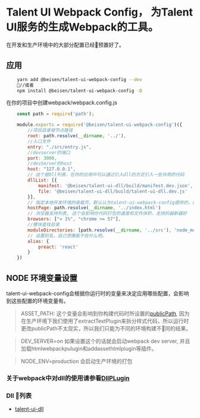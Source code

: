 # Talent UI Webpack Config， 为Talent UI服务的生成Webpack的工具。
在开发和生产环境中的大部分配置已经预置好了。

## 应用

```bash
    yarn add @beisen/talent-ui-webpack-config --dev
    //或者
    npm install @beisen/talent-ui-webpack-config -D
```

在你的项目中创建webpack/webpack.config.js
```js
    const path = require('path');

    module.exports = require('@beisen/talent-ui-webpack-config')({
        //项目目录根节点路径
        root: path.resolve(__dirname, '../'),  
        //入口文件
        entry: "./src/entry.js", 
        //devserver的端口
        port: 3000, 
        //devServer的host
        host: "127.0.0.1", 
        // 这个是Dll列表，在你的应用中可以通过引入dll的方式引入一些共用的代码
        dllList: [{
            manifest: '@beisen/talent-ui-dll/build/manifest.dev.json',
            file: '@beisen/talent-ui-dll/build/talent-ui-dll.dev.js'
        }],
        // 指定本地开发环境的承载页，默认认为talent-ui-webpack-config提供的，提供的挂载点为bsMain
        hostPage: path.resolve(__dirname, '../index.html')
        // 浏览器支持列表, 这个会影响你代码打包的速度和文件体积，支持的越新越好
        browsers: ["> 1%", "chrome >= 57"],
        //模块查找目录
        moduleDirectories: [path.resolve(__dirname, '../src'), 'node_modules' ]
        // 设置别名，自己想像能干些什么吧。
        alias: {
            preact: 'react'
        }
    })
```

## NODE 环境变量设置
talent-ui-webpack-config会根据你运行时的变量来决定应用哪些配置，会影响到这些配置的环境变量有。
> ASSET_PATH: 这个变量会影响到你构建代码时所设置的[publicPath](https://webpack.js.org/configuration/output/#output-publicpath), 因为在生产环境下我们使用了extractTextPlugin来拆分样式代码，所以运行时更改publicPath不太现实，所以我们只能为不同的环境构建不同的结果。

> DEV_SERVER=on 如果设置这个的话就会启动webpack dev server, 并且加载htmlwebpackpulugin和addassethtmlplugin等插件。

> NODE_ENV=production 会启动生产环境的打包


### 关于webpack中对dll的使用请参看[DllPLugin](https://webpack.js.org/plugins/dll-plugin/)

### Dll 列表

* [talent-ui-dll](https://www.npmjs.com/package/@beisen/talent-ui-dll)